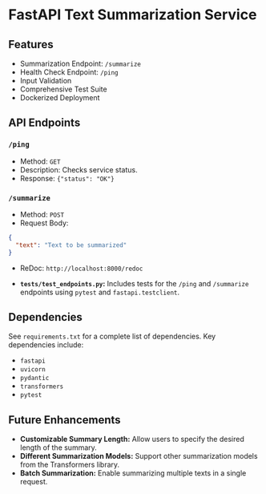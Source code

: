 # FastAPI Text Summarization Service
## Features

* Summarization Endpoint: `/summarize`
* Health Check Endpoint: `/ping`
* Input Validation
* Comprehensive Test Suite
* Dockerized Deployment

## API Endpoints

### `/ping`

* Method: `GET`
* Description: Checks service status.
* Response: `{"status": "OK"}`

### `/summarize`

* Method: `POST`
* Request Body:
```json
{
  "text": "Text to be summarized"
}
```
- ReDoc: `http://localhost:8000/redoc`

* **`tests/test_endpoints.py`:**  Includes tests for the `/ping` and `/summarize` endpoints using `pytest` and `fastapi.testclient`.

## Dependencies

See `requirements.txt` for a complete list of dependencies.  Key dependencies include:

* `fastapi`
* `uvicorn`
* `pydantic`
* `transformers`
* `pytest`


## Future Enhancements

* **Customizable Summary Length:** Allow users to specify the desired length of the summary.
* **Different Summarization Models:**  Support other summarization models from the Transformers library.
* **Batch Summarization:**  Enable summarizing multiple texts in a single request.

